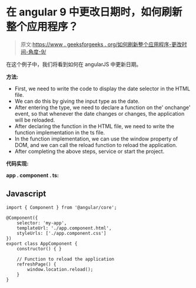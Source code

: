 # 在 angular 9 中更改日期时，如何刷新整个应用程序？

> 原文:[https://www . geeksforgeeks . org/如何刷新整个应用程序-更改时间-角度-9/](https://www.geeksforgeeks.org/how-to-refresh-entire-application-when-date-is-changed-in-angular-9/)

在这个例子中，我们将看到如何在 angularJS 中更新日期。

**方法:**

*   First, we need to write the code to display the date selector in the HTML file.
*   We can do this by giving the input type as the date.
*   After entering the type, we need to declare a function on the' onchange' event, so that whenever the date changes or changes, the application will be reloaded.
*   After declaring the function in the HTML file, we need to write the function implementation in the ts file.
*   In the function implementation, we can use the window property of DOM, and we can call the reload function to reload the application.
*   After completing the above steps, service or start the project.

**代码实现:**

**app . component . ts:**

## Javascript

```
import { Component } from '@angular/core';

@Component({
    selector: 'my-app',
    templateUrl: './app.component.html',
    styleUrls: ['./app.component.css']
})
export class AppComponent {
    constructor() { }

    // Function to reload the application
    refreshPage() {
        window.location.reload();
    }
}
```